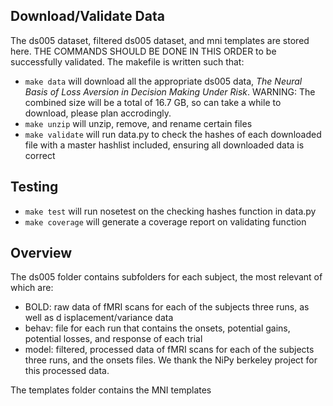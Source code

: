 ## Download/Validate Data

The ds005 dataset, filtered ds005 dataset, and mni templates are stored here. 
THE COMMANDS SHOULD BE DONE IN THIS ORDER to be successfully validated.
The makefile is written such that:
 
- `make data` will download all the appropriate ds005 data, *The Neural Basis 
of Loss Aversion in Decision Making Under Risk*. WARNING: The combined size
will be a total of 16.7 GB, so can take a while to download, please plan 
accrodingly. 
- `make unzip` will unzip, remove, and rename certain files
- `make validate` will run data.py to check the hashes of each downloaded file 
with a master hashlist included, ensuring all downloaded data is correct  

## Testing

- `make test` will run nosetest on the checking hashes function in data.py
- `make coverage` will generate a coverage report on validating function

## Overview

The ds005 folder contains subfolders for each subject, the most relevant of 
which are:

- BOLD: raw data of fMRI scans for each of the subjects three runs, as well as d
isplacement/variance data 
- behav: file for each run that contains the onsets, potential gains, potential 
losses, and response of each trial
- model: filtered, processed data of fMRI scans for each of the subjects three 
runs, and the onsets files. We thank the NiPy berkeley project for this 
processed data.

The templates folder contains the MNI templates  
